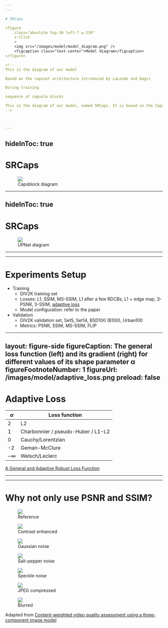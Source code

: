 ```yaml
---
---

# SRCaps

<figure
    class="absolute top-30 left-7 w-230"
    v-click
    >
    <img src="/images/model/model_diagram.png" />
    <figcaption class="text-center">Model diagram</figcaption>
</figure>

<!--
This is the diagram of our model

Based on the capsnet architecture introduced by LaLonde and Bagci

During training

sequence of capsule blocks

This is the diagram of our model, named SRCaps. It is based on the CapsNet architecture introduced in the work of LaLonde and Bagci. During training, the model receives a batch of images patches pairs, one with low resolution and the other with high resolution. The low resolution image is fed to the encoder, which is composed of a single convolutional layer. The output of the encoder is then fed to a sequence of capsule blocks, each having a residual connection with its input. The output of the last capsule block is then fed to another convolutional layer, which has a residual connection with the output of the first convolutional layer. Then the output of the last convolutional layer is fed to the UPNet, which is responsible for the upsampling of the image. The output of the UPNet is then compared to the high resolution image using a loss function. The loss function is then used to update the weights of the model. The main difference between the training and validation phases is that during validation, the model receives a single LR/HR image pair, instead of a batch of patches per step.
-->



---
```

hideInToc: true
---

# SRCaps

<figure
    class="absolute top-50 left-7 w-230"
    >
    <img src="/images/model/capsblock_diagram.png" />
    <figcaption class="text-center">Capsblock diagram</figcaption>
</figure>

<!--
main building block of our model

sequence of convolutional capsules

This is the diagram of the CapsBlock, which is the main building block of our model. It is composed of a sequence of convolutional capsules, each having a residual connection with its input. The output of each capsule is concatenated, creating what is called a dense connection, and then fed to a convolutional layer. The output of this convolutional layer is the output of this block.
-->



---
hideInToc: true
---

# SRCaps

<figure
    class="absolute top-40 left-12 w-220"
    >
    <img src="/images/model/upnet_diagram.png" />
    <figcaption class="text-center">UPNet diagram</figcaption>
</figure>

<!--
responsible for the upsampling of the image

sequence of convolutional layers intertwined with pixel shuffle layers, or subpixel convolutions

This is the diagram of the UPNet, which is responsible for the upsampling of the image. It is composed of a sequence of convolutional layers, intertwined with layers of pixel shuffle, or subpixel convolutions. At the output of each pixel shuffle layer the image is upsampled by a factor of 2 (or 3). The output of the last pixel shuffle layer is the output of the UPNet. In our case, we only used the path above, since we focused on a 4x upsampling factor.
-->



---
---

# Experiments Setup

<v-clicks>

- Training
  - DIV2K training set
  - Losses: L1, SSIM, MS-SSIM, L1 after a few RDCBs, L1 + edge map, 3-PSNR, 3-SSIM, <u>adaptive loss</u>
  - Model configuration: refer to the paper
- Validation
  - DIV2K validation set, Set5, Set14, BSD100 (B100), Urban100
  - Metrics: PSNR, SSIM, MS-SSIM, FLIP

</v-clicks>

<!--
Model configuration like kernel size, batch size, number of epochs, and so on, please refer to the paper

For training we used the training set of the DIV2K dataset, which is composed by a wide variety of image types. We investigated a miriad of loss functions combinations, including L1, SSIM, MS-SSIM, edge map, and a few others. For our final version we stick with the adaptive loss function. For more information about number of epochs, model params, and other details, please refer to the paper. For validation we used a collection of commonly used datasets, composed of the validation set of the DIV2K, as well as the Set5, Set14, B100, and Urban100 datasets. For metrics we used PSNR, SSIM, MS-SSIM, and FLIP. For more information about the metrics, please refer to the paper. A few questions might arise, besides why we used capsules. So let's answer a few of them.
-->



---
layout: figure-side
figureCaption: The general loss function (left) and its gradient (right) for different values of its shape parameter α
figureFootnoteNumber: 1
figureUrl: /images/model/adaptive_loss.png
preload: false
---

# Adaptive Loss

| $\alpha$  | Loss function                      |
| --------- | ---------------------------------- |
| 2         | L2                                 |
| 1         | Charbonnier / pseudo-Huber / L1-L2 |
| 0         | Cauchy/Lorentzian                  |
| -2        | Geman-McClure                      |
| $-\infty$ | Welsch/Leclerc                     |

<Footnotes separator v-after>
  <Footnote :number=1><a href="https://openaccess.thecvf.com/content_CVPR_2019/html/Barron_A_General_and_Adaptive_Robust_Loss_Function_CVPR_2019_paper.html">A General and Adaptive Robust Loss Function</a></Footnote>
</Footnotes>

<!--
A few questions might arise, besides why we used capsules.

Why did we stick with adaptive loss?

Why did we stick with adaptive loss? Well, we tested a lot of different loss functions, and we found that the adaptive loss function was the one that gave us the best results. The adaptive loss function is a generalization of a lot of loss functions, and it is defined by a shape parameter alpha and a scale parameter c. When alpha is equal to 2, the adaptive loss function is equivalent to the L2 loss function. When alpha is equal to 1, the adaptive loss function is equivalent to the Charbonnier loss function, which itself is a generalization of the L1 and L2 loss functions, and so on. In our case, we started with alpha equal to 1, which is equivalent to the Charbonnier loss function, and let the network learn during training the best value of alpha and c.
-->



---
---

# Why not only use PSNR and SSIM?

<figure
    class="absolute top-55 left-10 w-40 h-40"
    v-click
    >
    <img src="/images/metrics/Einstein/Einstein_a.png" />
    <figcaption class="text-center">Reference</figcaption>
</figure>

<figure
    class="absolute top-25 left-70 w-40 h-40"
    v-click
    >
    <img src="/images/metrics/Einstein/Einstein_b.png" />
    <figcaption class="text-center">Contrast enhanced</figcaption>
</figure>

<figure
    class="absolute top-25 left-130 w-40 h-40"
    v-after
    >
    <img src="/images/metrics/Einstein/Einstein_c.png" />
    <figcaption class="text-center">Gaussian noise</figcaption>
</figure>

<figure
    class="absolute top-25 left-190 w-40 h-40"
    v-after
    >
    <img src="/images/metrics/Einstein/Einstein_d.png" />
    <figcaption class="text-center">Salt-pepper noise</figcaption>
</figure>

<figure
    class="absolute top-80 left-70 w-40 h-40"
    v-after
    >
    <img src="/images/metrics/Einstein/Einstein_e.png" />
    <figcaption class="text-center">Speckle noise</figcaption>
</figure>

<figure
    class="absolute top-80 left-130 w-40 h-40"
    v-after
    >
    <img src="/images/metrics/Einstein/Einstein_f.png" />
    <figcaption class="text-center">JPEG compressed</figcaption>
</figure>

<figure
    class="absolute top-80 left-190 w-40 h-40"
    v-after
    >
    <img src="/images/metrics/Einstein/Einstein_g.png" />
    <figcaption class="text-center">Blurred</figcaption>
</figure>

<Footnotes separator v-after>
  <Footnote>Adapted from <a href="https://www.spiedigitallibrary.org/journals/journal-of-electronic-imaging/volume-19/issue-1/011003/Content-weighted-video-quality-assessment-using-a-three-component-image/10.1117/1.3267087.short?SSO=1">Content-weighted video quality assessment using a three-component image model</a></Footnote>
</Footnotes>

<!--
Another question is

Another question is, why not only use PSNR and SSIM? Well, PSNR and SSIM are good metrics, but they are not perfect. For example, let's take a look at this image. This is the reference image. Here we can see a lot of different variations of the reference image. One thing that they all have in common is that they have the same PSNR values calculated from the reference image, but clearly some are closer to the original image, or at least more recognizable, than others. For that reason, we decided to use a combination of metrics, including PSNR and SSIM, but also MS-SSIM and FLIP.
-->
